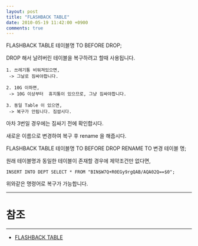 ```yaml
---
layout: post
title: "FLASHBACK TABLE"
date: 2010-05-19 11:42:00 +0900
comments: true
---
```


FLASHBACK TABLE 테이블명 TO BEFORE DROP;

DROP 해서 날려버린 테이블을 복구하려고 할때 사용됩니다.

```
1. 쓰레기통 비워져있으면,
 -> 그날로 짐싸야합니다.

2. 10G 이하면,
 -> 10G 이상부터  휴지통이 있으므로, 그냥 짐싸야합니다.

3. 동일 Table 이 있으면,
 -> 복구가 안됩니다. 짐쌉시다.
```

아차 3번일 경우에는 짐싸기 전에 확인합시다.

새로운 이름으로 변경하여 복구 후 rename 을 해줍시다.

FLASHBACK TABLE 테이블명 TO BEFORE DROP RENAME TO 변경 테이블 명;

원래 테이블명과 동일한 테이블이 존재할 경우에 제약조건만 없다면,

```
INSERT INTO DEPT SELECT * FROM "BIN$W7Q+R0EGy9rgQAB/AQA02Q==$0";
```
위와같은 명령어로 복구가 가능합니다.


-----
# 참조 
-----

* [FLASHBACK TABLE ](http://blog.naver.com/woosa7?Redirect=Log&logNo=20059355223)

